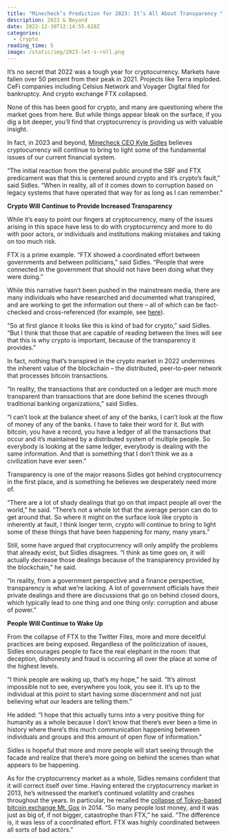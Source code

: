```yaml
---
title: "Minecheck’s Prediction for 2023: It’s All About Transparency "
description: 2023 & Beyond
date: 2022-12-30T12:14:55.628Z
categories:
  - Crypto
reading_time: 5
image: /static/img/2023-let-s-roll.png
---
```

It’s no secret that 2022 was a tough year for cryptocurrency. Markets have fallen over 50 percent from their peak in 2021. Projects like Terra imploded. CeFi companies including Celsius Network and Voyager Digital filed for bankruptcy. And crypto exchange FTX collapsed. 

None of this has been good for crypto, and many are questioning where the market goes from here. But while things appear bleak on the surface, if you dig a bit deeper, you’ll find that cryptocurrency is providing us with valuable insight.

In fact, in 2023 and beyond, [Minecheck CEO Kyle Sidles](https://www.minecheck.com/posts/crypto-expert-builds-mining-software-to-support-mining-operations/) believes cryptocurrency will continue to bring to light some of the fundamental issues of our current financial system.

“The initial reaction from the general public around the SBF and FTX predicament was that this is centered around crypto and it’s crypto’s fault,” said Sidles. “When in reality, all of it comes down to corruption based on legacy systems that have operated that way for as long as I can remember.”

**Crypto Will Continue to Provide Increased Transparency**

While it’s easy to point our fingers at cryptocurrency, many of the issues arising in this space have less to do with cryptocurrency and more to do with poor actors, or individuals and institutions making mistakes and taking on too much risk.

FTX is a prime example. “FTX showed a coordinated effort between governments and between politicians,” said Sidles. “People that were connected in the government that should not have been doing what they were doing.”

While this narrative hasn’t been pushed in the mainstream media, there are many individuals who have researched and documented what transpired, and are working to get the information out there – all of which can be fact-checked and cross-referenced (for example, see [here](https://www.youtube.com/watch?app=desktop&v=OYQMcYCN2EA&feature=youtu.be)). 

“So at first glance it looks like this is kind of bad for crypto,” said Sidles. “But I think that those that are capable of reading between the lines will see that this is why crypto is important, because of the transparency it provides.”

In fact, nothing that’s transpired in the crypto market in 2022 undermines the inherent value of the blockchain – the distributed, peer-to-peer network that processes bitcoin transactions. 

“In reality, the transactions that are conducted on a ledger are much more transparent than transactions that are done behind the scenes through traditional banking organizations,” said Sidles. 

“I can’t look at the balance sheet of any of the banks, I can’t look at the flow of money of any of the banks. I have to take their word for it. But with bitcoin, you have a record, you have a ledger of all the transactions that occur and it’s maintained by a distributed system of multiple people. So everybody is looking at the same ledger, everybody is dealing with the same information. And that is something that I don’t think we as a civilization have ever seen.”

Transparency is one of the major reasons Sidles got behind cryptocurrency in the first place, and is something he believes we desperately need more of.

“There are a lot of shady dealings that go on that impact people all over the world,” he said. “There’s not a whole lot that the average person can do to get around that. So where it might on the surface look like crypto is inherently at fault, I think longer term, crypto will continue to bring to light some of these things that have been happening for many, many years.”

Still, some have argued that cryptocurrency will only amplify the problems that already exist, but Sidles disagrees. “I think as time goes on, it will actually decrease those dealings because of the transparency provided by the blockchain,” he said. 

“In reality, from a government perspective and a finance perspective, transparency is what we’re lacking. A lot of government officials have their private dealings and there are discussions that go on behind closed doors, which typically lead to one thing and one thing only: corruption and abuse of power.”

**People Will Continue to Wake Up**

From the collapse of FTX to the Twitter Files, more and more deceitful practices are being exposed. Regardless of the politicization of issues, Sidles encourages people to face the real elephant in the room: that deception, dishonesty and fraud is occurring all over the place at some of the highest levels.

“I think people are waking up, that’s my hope,” he said. “It’s almost impossible not to see, everywhere you look, you see it. It’s up to the individual at this point to start having some discernment and not just believing what our leaders are telling them.”

He added: “I hope that this actually turns into a very positive thing for humanity as a whole because I don’t know that there’s ever been a time in history where there’s this much communication happening between individuals and groups and this amount of open flow of information.”

Sidles is hopeful that more and more people will start seeing through the facade and realize that there’s more going on behind the scenes than what appears to be happening.

As for the cryptocurrency market as a whole, Sidles remains confident that it will correct itself over time. Having entered the cryptocurrency market in 2013, he’s witnessed the market’s continued volatility and crashes throughout the years. In particular, he recalled the [collapse of Tokyo-based bitcoin exchange Mt. Gox](https://www.wired.com/2014/03/bitcoin-exchange/) in 2014. “So many people lost money, and it was just as big of, if not bigger, catastrophe than FTX,” he said. “The difference is, it was less of a coordinated effort. FTX was highly coordinated between all sorts of bad actors.”